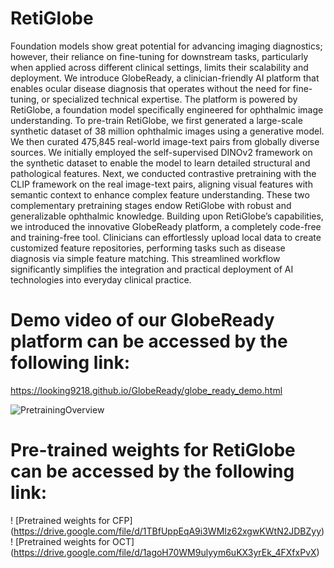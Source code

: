 # RetiGlobe

Foundation models show great potential for advancing imaging diagnostics; however, their reliance on fine-tuning for downstream tasks, particularly when applied across different clinical settings, limits their scalability and deployment. We introduce GlobeReady, a clinician-friendly AI platform that enables ocular disease diagnosis that operates without the need for fine-tuning, or specialized technical expertise. The platform is powered by RetiGlobe, a foundation model specifically engineered for ophthalmic image understanding. To pre-train RetiGlobe, we first generated a large-scale synthetic dataset of 38 million ophthalmic images using a generative model. We then curated 475,845 real-world image-text pairs from globally diverse sources. We initially employed the self-supervised DINOv2 framework on the synthetic dataset to enable the model to learn detailed structural and pathological features. Next, we conducted contrastive pretraining with the CLIP framework on the real image-text pairs, aligning visual features with semantic context to enhance complex feature understanding. These two complementary pretraining stages endow RetiGlobe with robust and generalizable ophthalmic knowledge. Building upon RetiGlobe’s capabilities, we introduced the innovative GlobeReady platform, a completely code-free and training-free tool. Clinicians can effortlessly upload local data to create customized feature repositories, performing tasks such as disease diagnosis via simple feature matching. This streamlined workflow significantly simplifies the integration and practical deployment of AI technologies into everyday clinical practice.
# Demo video of our GlobeReady platform can be accessed by the following link:
https://looking9218.github.io/GlobeReady/globe_ready_demo.html

![PretrainingOverview](https://github.com/user-attachments/assets/af303852-436a-4644-89a3-fc22bb8cc975)

# Pre-trained weights for RetiGlobe can be accessed by the following link:
! [Pretrained weights for CFP] (https://drive.google.com/file/d/1TBfUppEqA9i3WMIz62xgwKWtN2JDBZyy)
! [Pretrained weights for OCT] (https://drive.google.com/file/d/1agoH70WM9ulyym6uKX3yrEk_4FXfxPvX)
